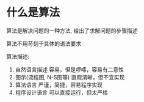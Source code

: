 # 什么是算法
算法是解决问题的一种方法, 给出了求解问题的步骤描述

算法不用苛刻于具体的语法要求

算法描述:
1. 自然语言描述
    容易，但是啰嗦，容易有二意性
2. 图示(流程图, N-S图等)
    直观清晰，但不宜实现
3. 算法语言
    严谨，简捷，容易程序实现
4. 程序设计语言
    可以直接运行，但太严格
